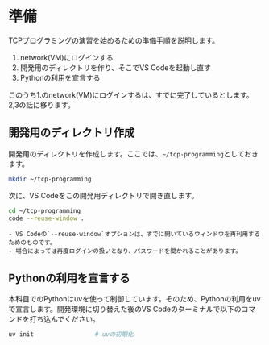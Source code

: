 # 準備

TCPプログラミングの演習を始めるための準備手順を説明します。

1. network(VM)にログインする
2. 開発用のディレクトリを作り、そこでVS Codeを起動し直す
3. Pythonの利用を宣言する

このうち1.のnetwork(VM)にログインするは、すでに完了しているとします。2,3の話に移ります。

## 開発用のディレクトリ作成

開発用のディレクトリを作成します。ここでは、`~/tcp-programming`としておきます。

```bash
mkdir ~/tcp-programming
```

次に、VS Codeをこの開発用ディレクトリで開き直します。

```bash
cd ~/tcp-programming
code --reuse-window .
```

```{note}
- VS Codeの`--reuse-window`オプションは、すでに開いているウィンドウを再利用するためのものです。
- 場合によっては再度ログインの扱いとなり、パスワードを聞かれることがあります。
```

## Pythonの利用を宣言する

本科目でのPythonはuvを使って制御しています。そのため、Pythonの利用をuvで宣言します。開発環境に切り替えた後のVS Codeのターミナルで以下のコマンドを打ち込んでください。

```bash
uv init                 # uvの初期化
```
